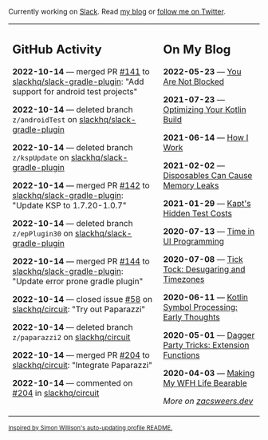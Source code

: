 Currently working on [Slack](https://slack.com/). Read [my blog](https://zacsweers.dev/) or [follow me on Twitter](https://twitter.com/ZacSweers).

<table><tr><td valign="top" width="60%">

## GitHub Activity
<!-- githubActivity starts -->
**2022-10-14** — merged PR [#141](https://github.com/slackhq/slack-gradle-plugin/pull/141) to [slackhq/slack-gradle-plugin](https://github.com/slackhq/slack-gradle-plugin): "Add support for android test projects"

**2022-10-14** — deleted branch `z/androidTest` on [slackhq/slack-gradle-plugin](https://github.com/slackhq/slack-gradle-plugin)

**2022-10-14** — deleted branch `z/kspUpdate` on [slackhq/slack-gradle-plugin](https://github.com/slackhq/slack-gradle-plugin)

**2022-10-14** — merged PR [#142](https://github.com/slackhq/slack-gradle-plugin/pull/142) to [slackhq/slack-gradle-plugin](https://github.com/slackhq/slack-gradle-plugin): "Update KSP to 1.7.20-1.0.7"

**2022-10-14** — deleted branch `z/epPlugin30` on [slackhq/slack-gradle-plugin](https://github.com/slackhq/slack-gradle-plugin)

**2022-10-14** — merged PR [#144](https://github.com/slackhq/slack-gradle-plugin/pull/144) to [slackhq/slack-gradle-plugin](https://github.com/slackhq/slack-gradle-plugin): "Update error prone gradle plugin"

**2022-10-14** — closed issue [#58](https://github.com/slackhq/circuit/issues/58) on [slackhq/circuit](https://github.com/slackhq/circuit): "Try out Paparazzi"

**2022-10-14** — deleted branch `z/paparazzi2` on [slackhq/circuit](https://github.com/slackhq/circuit)

**2022-10-14** — merged PR [#204](https://github.com/slackhq/circuit/pull/204) to [slackhq/circuit](https://github.com/slackhq/circuit): "Integrate Paparazzi"

**2022-10-14** — commented on [#204](https://github.com/slackhq/circuit/pull/204#issuecomment-1279317919) in [slackhq/circuit](https://github.com/slackhq/circuit)
<!-- githubActivity ends -->
</td><td valign="top" width="40%">

## On My Blog
<!-- blog starts -->
**2022-05-23** — [You Are Not Blocked](https://www.zacsweers.dev/you-are-not-blocked/)

**2021-07-23** — [Optimizing Your Kotlin Build](https://www.zacsweers.dev/optimizing-your-kotlin-build/)

**2021-06-14** — [How I Work](https://www.zacsweers.dev/how-i-work/)

**2021-02-02** — [Disposables Can Cause Memory Leaks](https://www.zacsweers.dev/disposables-can-cause-memory-leaks/)

**2021-01-29** — [Kapt's Hidden Test Costs](https://www.zacsweers.dev/kapts-hidden-test-costs/)

**2020-07-13** — [Time in UI Programming](https://www.zacsweers.dev/time-in-ui/)

**2020-07-08** — [Tick Tock: Desugaring and Timezones](https://www.zacsweers.dev/ticktock-desugaring-timezones/)

**2020-06-11** — [Kotlin Symbol Processing: Early Thoughts](https://www.zacsweers.dev/kotlin-symbol-processor-early-thoughts/)

**2020-05-01** — [Dagger Party Tricks: Extension Functions](https://www.zacsweers.dev/dagger-party-tricks-extension-functions/)

**2020-04-03** — [Making My WFH Life Bearable](https://www.zacsweers.dev/making-wfh-life-bearable/)
<!-- blog ends -->
_More on [zacsweers.dev](https://zacsweers.dev/)_
</td></tr></table>

<sub><a href="https://simonwillison.net/2020/Jul/10/self-updating-profile-readme/">Inspired by Simon Willison's auto-updating profile README.</a></sub>